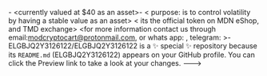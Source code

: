 <token modernity>-
<currently valued at $40 as an asset>- 
< purpose: is to control volatility by having a stable value as an asset>
< its the official token on MDN eShop, and TMD exchange>
<for more information contact us through email:modcryptocart@protonmail.com, or whats app: , telegram: >- 
ELGBJQ2Y3126122/ELGBJQ2Y3126122 is a ✨ special ✨ repository because its `README.md` (ELGBJQ2Y3126122) appears on your GitHub profile.
You can click the Preview link to take a look at your changes.
--->
